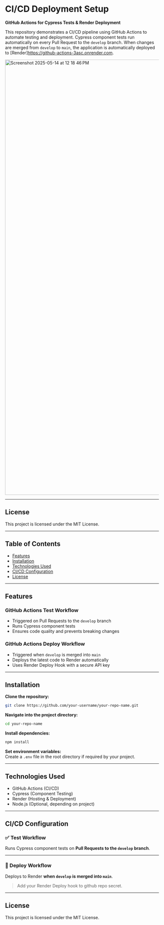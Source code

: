 # CI/CD Deployment Setup  
**GitHub Actions for Cypress Tests & Render Deployment**

This repository demonstrates a CI/CD pipeline using GitHub Actions to automate testing and deployment. Cypress component tests run automatically on every Pull Request to the `develop` branch. When changes are merged from `develop` to `main`, the application is automatically deployed to [Render]https://github-actions-3asc.onrender.com.

<img width="1426" alt="Screenshot 2025-05-14 at 12 18 46 PM" src="https://github.com/user-attachments/assets/1e92a4f8-f4ff-419f-b829-435b343ae12e" />


---

## License  
This project is licensed under the MIT License.

---

## Table of Contents  
- [Features](#features)  
- [Installation](#installation)  
- [Technologies Used](#technologies-used)  
- [CI/CD Configuration](#cicd-configuration)  
- [License](#license)  

---

## Features  

### GitHub Actions Test Workflow  
- Triggered on Pull Requests to the `develop` branch  
- Runs Cypress component tests  
- Ensures code quality and prevents breaking changes  

### GitHub Actions Deploy Workflow  
- Triggered when `develop` is merged into `main`  
- Deploys the latest code to Render automatically  
- Uses Render Deploy Hook with a secure API key  

---

## Installation  

**Clone the repository:**  
```bash
git clone https://github.com/your-username/your-repo-name.git
```

**Navigate into the project directory:**  
```bash
cd your-repo-name
```

**Install dependencies:**  
```bash
npm install
```

**Set environment variables:**  
Create a `.env` file in the root directory if required by your project.

---

## Technologies Used  

- GitHub Actions (CI/CD)  
- Cypress (Component Testing)  
- Render (Hosting & Deployment)  
- Node.js (Optional, depending on project)  

---

## CI/CD Configuration  

### ✅ Test Workflow  
Runs Cypress component tests on **Pull Requests to the `develop` branch**.

---

### 🚀 Deploy Workflow  
Deploys to Render **when `develop` is merged into `main`**.

> Add your Render Deploy hook to github repo secret.

---

## License  
This project is licensed under the MIT License.
